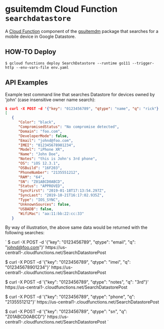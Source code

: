 # gsuitemdm Cloud Function `searchdatastore` #

A [Cloud Function](https://cloud.google.com/functions/) component of the [gsuitemdm](https://github.com/rickt/gsuitemdm) package that searches for a mobile device in Google Datastore. 

## HOW-TO Deploy ##
`$ gcloud functions deploy SearchDatastore --runtime go111 --trigger-http --env-vars-file env.yaml`

## API Examples ##
Example test command line that searches Datastore for devices owned by 'john' (case insensitive owner name search):

```json
$ curl -X POST -d '{"key": "0123456789", "qtype": "name", "q": "rick"}' https://us-central1-<YOURGCPPROJECTNAME>.cloudfunctions.net/SearchDatastorePost
[
   {
      "Color": "black",
      "CompromisedStatus": "No compromise detected",
      "Domain": "foo.com",
      "DeveloperMode": false,
      "Email": "johnd@foo.com",
      "IMEI": "012345678901234",
      "Model": "iPhone XR",
      "Name": "John Doe",
      "Notes": "this is John's 3rd phone",
      "OS": "iOS 12.3.1",
      "OSBuild": "16F203",
      "PhoneNumber": "2135551212",
      "RAM": "64",
      "SN": "Z01ABCD0ABCD",
      "Status": "APPROVED",
      "SyncFirst": "2019-01-18T17:13:54.297Z",
      "SyncLast": "2019-10-21T16:17:02.935Z",
      "Type": "IOS_SYNC",
      "UnknownSources": false,
      "USBADB": false,
      "WifiMac": "aa:11:bb:22:cc:33"
   }
```

By way of illustration, the above same data would be returned with the following searches:

`
$ curl -X POST -d '{"key": "0123456789", "qtype": "email", "q": "johnd@foo.com"}' https://us-central1-<YOURGCPPROJECTNAME>.cloudfunctions.net/SearchDatastorePost

$ curl -X POST -d '{"key": "0123456789", "qtype": "imei", "q": "012345678901234"}' https://us-central1-<YOURGCPPROJECTNAME>.cloudfunctions.net/SearchDatastorePost

$ curl -X POST -d '{"key": "0123456789", "qtype": "notes", "q": "3rd"}' https://us-central1-<YOURGCPPROJECTNAME>.cloudfunctions.net/SearchDatastorePost

$ curl -X POST -d '{"key": "0123456789", "qtype": "phone", "q": "2135551212"}' https://us-central1-<YOURGCPPROJECTNAME>.cloudfunctions.net/SearchDatastorePost

$ curl -X POST -d '{"key": "0123456789", "qtype": "sn", "q": "Z01ABCD0ABCD"}' https://us-central1-<YOURGCPPROJECTNAME>.cloudfunctions.net/SearchDatastorePost
`

